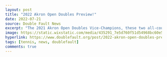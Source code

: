 ```yaml
---
layout: post
title: "2022 Akron Open Doubles Preview!"
date: 2022-07-21
source: Double Fault News
excerpt: "The 2021 Akron Open Doubles Vice-Champions, these two all-court players are hungry for their first 3.0 title together... With Benjamin's winning experience and Erik's ability to woo opponents... these two look to be the odds on favorites..."
image: https://static.wixstatic.com/media/435291_7e5d760f51d54968bc60e54ef26fe39d~mv2.png/v1/fill/w_720,h_542,al_c,q_90,usm_0.66_1.00_0.01,enc_auto/435291_7e5d760f51d54968bc60e54ef26fe39d~mv2.png
hyperlink: https://www.doublefault.org/post/2022-akron-open-doubles-preview
tags: [tennis, news, doublefault]
comments: true
---
```


